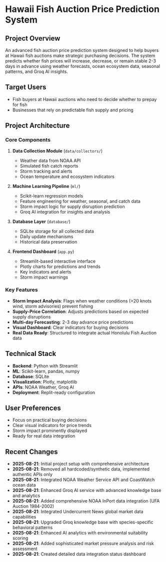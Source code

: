 # Hawaii Fish Auction Price Prediction System

## Project Overview
An advanced fish auction price prediction system designed to help buyers at Hawaii fish auctions make strategic purchasing decisions. The system predicts whether fish prices will increase, decrease, or remain stable 2-3 days in advance using weather forecasts, ocean ecosystem data, seasonal patterns, and Groq AI insights.

## Target Users
- Fish buyers at Hawaii auctions who need to decide whether to prepay for fish
- Businesses that rely on predictable fish supply and pricing

## Project Architecture

### Core Components
1. **Data Collection Module** (`data/collectors/`)
   - Weather data from NOAA API
   - Simulated fish catch reports
   - Storm tracking and alerts
   - Ocean temperature and ecosystem indicators

2. **Machine Learning Pipeline** (`ml/`)
   - Scikit-learn regression models
   - Feature engineering for weather, seasonal, and catch data
   - Storm impact logic for supply disruption prediction
   - Groq AI integration for insights and analysis

3. **Database Layer** (`database/`)
   - SQLite storage for all collected data
   - Daily update mechanisms
   - Historical data preservation

4. **Frontend Dashboard** (`app.py`)
   - Streamlit-based interactive interface
   - Plotly charts for predictions and trends
   - Key indicators and alerts
   - Storm impact warnings

### Key Features
- **Storm Impact Analysis**: Flags when weather conditions (>20 knots wind, storm advisories) prevent fishing
- **Supply-Price Correlation**: Adjusts predictions based on expected supply disruptions
- **Multi-day Forecasting**: 2-3 day advance price predictions
- **Visual Dashboard**: Clear indicators for buying decisions
- **Real Data Ready**: Structured to integrate actual Honolulu Fish Auction data

## Technical Stack
- **Backend**: Python with Streamlit
- **ML**: Scikit-learn, pandas, numpy
- **Database**: SQLite
- **Visualization**: Plotly, matplotlib
- **APIs**: NOAA Weather, Groq AI
- **Deployment**: Replit-ready configuration

## User Preferences
- Focus on practical buying decisions
- Clear visual indicators for price trends
- Storm impact prominently displayed
- Ready for real data integration

## Recent Changes
- **2025-08-21**: Initial project setup with comprehensive architecture
- **2025-08-21**: Removed all hardcoded/synthetic data, implemented authentic APIs only
- **2025-08-21**: Integrated NOAA Weather Service API and CoastWatch ocean data
- **2025-08-21**: Enhanced Groq AI service with advanced knowledge base and analytics
- **2025-08-21**: Added comprehensive NOAA InPort data integration (UFA Auction 1984-2002)
- **2025-08-21**: Integrated Undercurrent News global market data capabilities
- **2025-08-21**: Upgraded Groq knowledge base with species-specific behavioral patterns
- **2025-08-21**: Enhanced AI analytics with environmental suitability scoring
- **2025-08-21**: Added sophisticated market pressure analysis and risk assessment
- **2025-08-21**: Created detailed data integration status dashboard